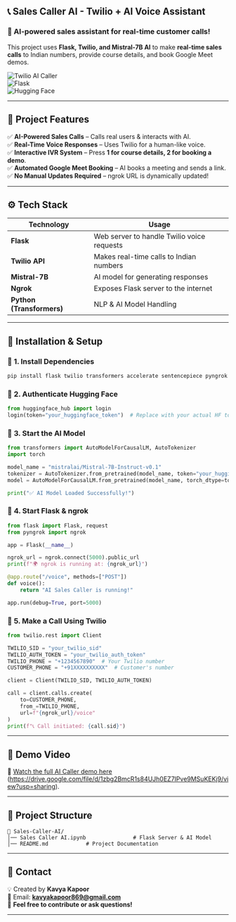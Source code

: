 
## **📞 Sales Caller AI - Twilio + AI Voice Assistant**
### **🚀 AI-powered sales assistant for real-time customer calls!**
This project uses **Flask, Twilio, and Mistral-7B AI** to make **real-time sales calls** to Indian numbers, provide course details, and book Google Meet demos.

![Twilio AI Caller](https://img.shields.io/badge/Twilio-Voice%20AI-red)  
![Flask](https://img.shields.io/badge/Flask-Web%20Server-blue)  
![Hugging Face](https://img.shields.io/badge/HuggingFace-Mistral--7B-yellow)  

---

## 📌 **Project Features**
✅ **AI-Powered Sales Calls** – Calls real users & interacts with AI.  
✅ **Real-Time Voice Responses** – Uses Twilio for a human-like voice.  
✅ **Interactive IVR System** – Press **1 for course details, 2 for booking a demo**.  
✅ **Automated Google Meet Booking** – AI books a meeting and sends a link.  
✅ **No Manual Updates Required** – ngrok URL is dynamically updated!  

---

## ⚙️ **Tech Stack**
| Technology | Usage |
|------------|-------|
| **Flask** | Web server to handle Twilio voice requests |
| **Twilio API** | Makes real-time calls to Indian numbers |
| **Mistral-7B** | AI model for generating responses |
| **Ngrok** | Exposes Flask server to the internet |
| **Python (Transformers)** | NLP & AI Model Handling |

---

## 📂 **Installation & Setup**
### 🔹 **1. Install Dependencies**
```bash
pip install flask twilio transformers accelerate sentencepiece pyngrok
```

### 🔹 **2. Authenticate Hugging Face**
```python
from huggingface_hub import login
login(token="your_huggingface_token")  # Replace with your actual HF token
```

### 🔹 **3. Start the AI Model**
```python
from transformers import AutoModelForCausalLM, AutoTokenizer
import torch

model_name = "mistralai/Mistral-7B-Instruct-v0.1"
tokenizer = AutoTokenizer.from_pretrained(model_name, token="your_huggingface_token")
model = AutoModelForCausalLM.from_pretrained(model_name, torch_dtype=torch.bfloat16, device_map="auto")

print("✅ AI Model Loaded Successfully!")
```

### 🔹 **4. Start Flask & ngrok**
```python
from flask import Flask, request
from pyngrok import ngrok

app = Flask(__name__)

ngrok_url = ngrok.connect(5000).public_url
print(f"🌍 ngrok is running at: {ngrok_url}")

@app.route("/voice", methods=["POST"])
def voice():
    return "AI Sales Caller is running!"

app.run(debug=True, port=5000)
```

### 🔹 **5. Make a Call Using Twilio**
```python
from twilio.rest import Client

TWILIO_SID = "your_twilio_sid"
TWILIO_AUTH_TOKEN = "your_twilio_auth_token"
TWILIO_PHONE = "+1234567890"  # Your Twilio number
CUSTOMER_PHONE = "+91XXXXXXXXXX"  # Customer's number

client = Client(TWILIO_SID, TWILIO_AUTH_TOKEN)

call = client.calls.create(
    to=CUSTOMER_PHONE,
    from_=TWILIO_PHONE,
    url=f"{ngrok_url}/voice"
)
print(f"📞 Call initiated: {call.sid}")
```

---

## 🎥 **Demo Video**
📌 [Watch the full AI Caller demo here](#) (https://drive.google.com/file/d/1zbg2BmcR1s84UJh0EZ7IPve9MSuKEKj9/view?usp=sharing).  

---

## 📜 **Project Structure**
```
📂 Sales-Caller-AI/
│── Sales Caller AI.ipynb               # Flask Server & AI Model
│── README.md            # Project Documentation

```

---

## 📧 **Contact**
💡 Created by **Kavya Kapoor**  
📧 Email: **kavyakapoor869@gmail.com**  
🚀 **Feel free to contribute or ask questions!**  

---
